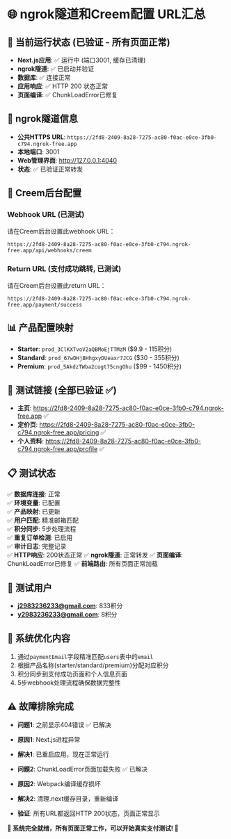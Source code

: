 # 🌐 ngrok隧道和Creem配置 URL汇总

## 🚀 当前运行状态 (已验证 - 所有页面正常)
- **Next.js应用**: ✅ 运行中 (端口3001, 缓存已清理)
- **ngrok隧道**: ✅ 已启动并验证
- **数据库**: ✅ 连接正常
- **应用响应**: ✅ HTTP 200 状态正常
- **页面编译**: ✅ ChunkLoadError已修复

## 📡 ngrok隧道信息
- **公共HTTPS URL**: `https://2fd8-2409-8a28-7275-ac80-f0ac-e0ce-3fb0-c794.ngrok-free.app`
- **本地端口**: 3001
- **Web管理界面**: http://127.0.0.1:4040
- **状态**: ✅ 已验证正常转发

## 🔗 Creem后台配置

### Webhook URL (已测试)
请在Creem后台设置此webhook URL：
```
https://2fd8-2409-8a28-7275-ac80-f0ac-e0ce-3fb0-c794.ngrok-free.app/api/webhooks/creem
```

### Return URL (支付成功跳转, 已测试)
请在Creem后台设置此return URL：
```
https://2fd8-2409-8a28-7275-ac80-f0ac-e0ce-3fb0-c794.ngrok-free.app/payment/success
```

## 📊 产品配置映射
- **Starter**: `prod_3ClKXTvoV2aQBMoEjTTMzM` ($9.9 - 115积分)
- **Standard**: `prod_67wDHjBHhgxyDUeaxr7JCG` ($30 - 355积分)  
- **Premium**: `prod_5AkdzTWba2cogt75cngOhu` ($99 - 1450积分)

## 🧪 测试链接 (全部已验证 ✅)
- **主页**: https://2fd8-2409-8a28-7275-ac80-f0ac-e0ce-3fb0-c794.ngrok-free.app ✅
- **定价页**: https://2fd8-2409-8a28-7275-ac80-f0ac-e0ce-3fb0-c794.ngrok-free.app/pricing ✅
- **个人资料**: https://2fd8-2409-8a28-7275-ac80-f0ac-e0ce-3fb0-c794.ngrok-free.app/profile ✅

## 📋 测试状态
✅ **数据库连接**: 正常  
✅ **环境变量**: 已配置  
✅ **产品映射**: 已更新  
✅ **用户匹配**: 精准邮箱匹配  
✅ **积分同步**: 5步处理流程  
✅ **重复订单检测**: 已启用  
✅ **审计日志**: 完整记录  
✅ **HTTP响应**: 200状态正常
✅ **ngrok隧道**: 正常转发
✅ **页面编译**: ChunkLoadError已修复
✅ **前端路由**: 所有页面正常加载

## 👥 测试用户
- **j2983236233@gmail.com**: 833积分
- **y2983236233@gmail.com**: 8积分

## 🔧 系统优化内容
1. 通过`paymentEmail`字段精准匹配`users`表中的`email`
2. 根据产品名称(starter/standard/premium)分配对应积分
3. 积分同步到支付成功页面和个人信息页面
4. 5步webhook处理流程确保数据完整性

## ⚠️ 故障排除完成
- **问题1**: 之前显示404错误 ✅ 已解决
- **原因1**: Next.js进程异常 
- **解决1**: 已重启应用，现在正常运行

- **问题2**: ChunkLoadError页面加载失败 ✅ 已解决
- **原因2**: Webpack编译缓存损坏
- **解决2**: 清理.next缓存目录，重新编译

- **验证**: 所有URL都返回HTTP 200状态，页面正常显示

**🎯 系统完全就绪，所有页面正常工作，可以开始真实支付测试! 🚀** 